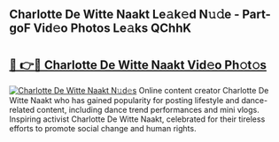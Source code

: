 ## Charlotte De Witte Naakt Le𝚊k𝚎d N𝚞𝚍e - Part-goF Vid𝚎o Photos Le𝚊ks QChhK

# <h2><a href="http://fbah74b.evod.top/?m=Charlotte+De+Witte+Naakt">🔗 👉🔴 Charlotte De Witte Naakt Vid𝚎o Ph𝚘t𝚘s</a></h2>

[![Charlotte De Witte Naakt N𝚞d𝚎s](https://i.imgur.com/8V9OHl7.gif)](http://fbah74b.evod.top/?m=Charlotte+De+Witte+Naakt)
Online content creator Charlotte De Witte Naakt who has gained popularity for posting lifestyle and dance-related content, including dance trend performances and mini vlogs. Inspiring activist Charlotte De Witte Naakt, celebrated for their tireless efforts to promote social change and human rights. 
